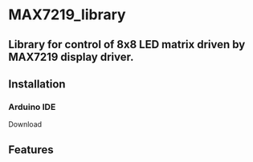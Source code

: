# MAX7219_library

Library for control of 8x8 LED matrix driven by MAX7219 display driver.
---

## Installation
### Arduino IDE
Download 

## Features
